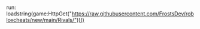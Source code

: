 run: loadstring(game:HttpGet("https://raw.githubusercontent.com/FrostsDev/robloxcheats/new/main/Rivals/"))()
